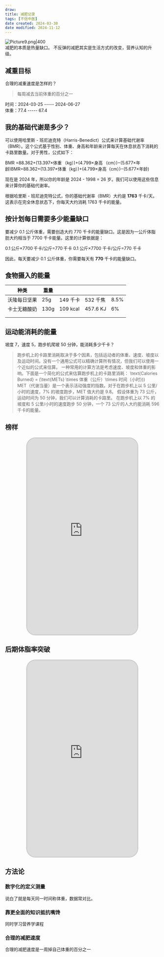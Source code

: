 ```yaml
---
draw:
title: 减肥记录
tags: [不信中医]
date created: 2024-03-30
date modified: 2024-11-12
---
```


![Picture9.png|400](https://imagehosting4picgo.oss-cn-beijing.aliyuncs.com/imagehosting/fix-dir%2Fliuyishou%2Ftmp%2F2024%2F04%2F08%2F01-09-09-08f5f5fc108eec7070fed8ffd1a57cad-Picture9-2b58a2.png?x-oss-process=image/resize,l_400)  
减肥的本质是热量缺口。
不反弹的减肥其实是生活方式的改变，营养认知的升级。

<!-- more -->

## 减重目标

合理的减重速度是怎样的？

> 每周减去当前体重的百分之一

时间：2024-03-25 ----- 2024-06-27  
体重：77.4 ----- 67.4

## 我的基础代谢是多少？

可以使用哈里斯 - 班尼迪克特（Harris-Benedict）公式来计算基础代谢率（BMR）。这个公式基于性别、体重、身高和年龄来计算每天在休息状态下消耗的卡路里数量。对于男性，公式如下：

BMR =88.362+(13.397×体重 （kg）)+(4.799×身高 （cm）)−(5.677×年龄)BMR=88.362+(13.397×体重（kg）)+(4.799×身高（cm）)−(5.677×年龄)

现在是 2024 年，所以你的年龄是 2024 - 1998 = 26 岁。我们可以使用这些信息来计算你的基础代谢率。

根据哈里斯 - 班尼迪克特公式，你的基础代谢率（BMR）大约是 **1763** 千卡/天。这表示在完全休息状态下，你每天大约消耗 1763 千卡的能量。

## 按计划每日需要多少能量缺口

  

要减少 0.1 公斤体重，需要创造大约 770 千卡的能量缺口。这是因为一公斤体脂肪大约相当于 7700 千卡能量。这里的计算依据是：

0.1 公斤×7700 千卡/公斤=770 千卡 0.1 公斤×7700 千卡/公斤=770 千卡

因此，每天要减少 0.1 公斤体重，你需要每天有 **770** 千卡的能量缺口。

## 食物摄入的能量

| 种类     | 重量   |          |          |      |
| ------ | ---- | -------- | -------- | ---- |
| 沃隆每日坚果 | 25g  | 149 千卡   | 532 千焦   | 8.5% |
| 卡士无糖酸奶 | 130g | 109 kcal | 457.6 KJ | 6%   |
|        |      |          |          |      |
|        |      |          |          |      |

## 运动能消耗的能量

坡度 7，速度 5，跑步机爬坡 50 分钟，能消耗多少千卡？

> 跑步机上的卡路里消耗取决于多个因素，包括运动者的体重、速度、坡度以及运动时间。没有一个通用公式可以精确计算所有情况，但我们可以使用一个近似的公式来估算。
一种常用的计算方法是考虑速度、坡度和体重的影响。下面是一个简化的公式来估算跑步机上的卡路里消耗：
\text{Calories Burned} = (\text{METs} \times 体重（公斤）\times 时间（小时}))  
MET（代谢当量）是一个表示活动强度的指数。对于在跑步机上以 5 公里/小时的速度，7% 的坡度跑步，MET 值大约是 9.8。
假设体重为 73 公斤，运动时间为 50 分钟，我们可以计算消耗的卡路里。
在跑步机上以 7% 的坡度和 5 公里/小时的速度跑步 50 分钟，一个 73 公斤的人大约能消耗 596 千卡的能量。​

## 榜样

<iframe src="https://imagehosting4picgo.oss-cn-beijing.aliyuncs.com/imagehosting/fix-dir%2F9e20f478899dc29eb19741386f9343c8%2FVideo%2F2024%2F04%2F20%2F13-30-05-eb9d341395a58a07cfc9b8708dbdf9b8-523_1713590949-3ccf36.mp4" allowfullscreen="true" style="border-radius: 30px; overflow: hidden; border: 3px solid #ccc; width: 360px; height: 640px; display: block; margin: 20px auto; aspect-ratio: 9 / 16;" frameborder="0"></iframe>

## 后期体脂率突破

<iframe src="https://imagehosting4picgo.oss-cn-beijing.aliyuncs.com/imagehosting/fix-dir%2F9e20f478899dc29eb19741386f9343c8%2FVideo%2F2024%2F04%2F20%2F13-35-16-c25a90dd0fc31eeed731dfbd9fb2ca5d-524_1713591290.video_thumb-c09d6f.jpg" allowfullscreen="true" style="border-radius: 30px; overflow: hidden; border: 3px solid #ccc; width: 360px; height: 640px; display: block; margin: 20px auto; aspect-ratio: 9 / 16;" frameborder="0"></iframe>

## 方法论

### 数字化的定义测量

说白了就是每天同一时间称体重，数据常对比。

### 靠更全面的知识抵抗嘴馋

同时学习营养学课程

### 合理的减肥速度

合理的减肥速度是一周掉自己体重的百分之一
